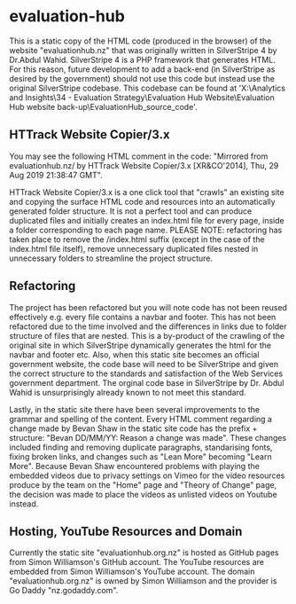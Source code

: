 # evaluation-hub
This is a static copy of the HTML code (produced in the browser) of the website "evaluationhub.nz" that was originally written in SilverStripe 4 by Dr.Abdul Wahid. SilverStripe 4 is a PHP framework that generates HTML. For this reason, future development to add a back-end (in SilverStripe as desired by the government) should not use this code but instead use the original SilverStripe codebase. This codebase can be found at 'X:\Analytics and Insights\34 - Evaluation Strategy\Evaluation Hub Website\Evaluation Hub website back-up\EvaluationHub_source_code'.

## HTTrack Website Copier/3.x
You may see the following HTML comment in the code: "Mirrored from evaluationhub.nz/ by HTTrack Website Copier/3.x [XR&CO'2014], Thu, 29 Aug 2019 21:38:47 GMT".

HTTrack Website Copier/3.x is a one click tool that "crawls" an existing site and copying the surface HTML code and resources into an automatically generated folder structure. It is not a perfect tool and can produce duplicated files and initially creates an index.html file for every page, inside a folder corresponding to each page name. PLEASE NOTE: refactoring has taken place to remove the /index.html suffix (except in the case of the index.html file itself), remove unnecessary duplicated files nested in unnecessary folders to streamline the project structure. 

## Refactoring
The project has been refactored but you will note code has not been reused effectively e.g. every file contains a navbar and footer. This has not been refactored due to the time involved and the differences in links due to folder structure of files that are nested. This is a by-product of the crawling of the original site in which SilverStripe dynamically generates the html for the navbar and footer etc. Also, when this static site becomes an official government website, the code base will need to be SilverStripe and given the correct structure to the standards and satisfaction of the Web Services government department. The orginal code base in SilverStripe by Dr. Abdul Wahid is unsurprisingly already known to not meet this standard. 

Lastly, in the static site there have been several improvements to the grammar and spelling of the content. Every HTML comment regarding a change made by Bevan Shaw in the static site code  has the prefix + structure: "Bevan DD/MM/YY: Reason a change was made". 
These changes included finding and removing duplicate paragraphs, standarising fonts, fixing broken links, and changes such as "Lean More" becoming "Learn More". Because Bevan Shaw encountered problems with playing the embedded videos due to privacy settings on Vimeo for the video resources produce by the team on the "Home" page and "Theory of Change" page, the decision was made to place the videos as unlisted videos on Youtube instead.

## Hosting, YouTube Resources and Domain
Currently the static site "evaluationhub.org.nz" is hosted as GitHub pages from Simon Williamson's GitHub account. The YouTube resources are embedded from Simon Williamson's YouTube account. The domain "evaluationhub.org.nz" is owned by Simon Williamson and the provider is Go Daddy "nz.godaddy.com".


